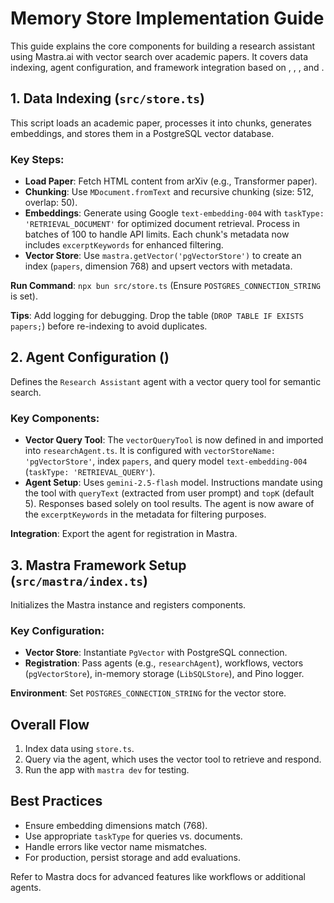 # Memory Store Implementation Guide

This guide explains the core components for building a research assistant using Mastra.ai with vector search over academic papers. It covers data indexing, agent configuration, and framework integration based on <mcfile name="store.ts" path="src/store.ts"></mcfile>, <mcfile name="researchAgent.ts" path="src/mastra/agents/researchAgent.ts"></mcfile>, <mcfile name="vector-query-tool.ts" path="src/mastra/tools/vector-query-tool.ts"></mcfile>, and <mcfile name="index.ts" path="src/mastra/index.ts"></mcfile>.

## 1. Data Indexing (`src/store.ts`)

This script loads an academic paper, processes it into chunks, generates embeddings, and stores them in a PostgreSQL vector database.

### Key Steps:
- **Load Paper**: Fetch HTML content from arXiv (e.g., Transformer paper).
- **Chunking**: Use `MDocument.fromText` and recursive chunking (size: 512, overlap: 50).
- **Embeddings**: Generate using Google `text-embedding-004` with `taskType: 'RETRIEVAL_DOCUMENT'` for optimized document retrieval. Process in batches of 100 to handle API limits. Each chunk's metadata now includes `excerptKeywords` for enhanced filtering.
- **Vector Store**: Use `mastra.getVector('pgVectorStore')` to create an index (`papers`, dimension 768) and upsert vectors with metadata.

**Run Command**: `npx bun src/store.ts` (Ensure `POSTGRES_CONNECTION_STRING` is set).

**Tips**: Add logging for debugging. Drop the table (`DROP TABLE IF EXISTS papers;`) before re-indexing to avoid duplicates.

## 2. Agent Configuration (<mcfile name="researchAgent.ts" path="src/mastra/agents/researchAgent.ts"></mcfile>)

Defines the `Research Assistant` agent with a vector query tool for semantic search.

### Key Components:
- **Vector Query Tool**: The `vectorQueryTool` is now defined in <mcfile name="vector-query-tool.ts" path="src/mastra/tools/vector-query-tool.ts"></mcfile> and imported into `researchAgent.ts`. It is configured with `vectorStoreName: 'pgVectorStore'`, index `papers`, and query model `text-embedding-004` (`taskType: 'RETRIEVAL_QUERY'`).
- **Agent Setup**: Uses `gemini-2.5-flash` model. Instructions mandate using the tool with `queryText` (extracted from user prompt) and `topK` (default 5). Responses based solely on tool results. The agent is now aware of the `excerptKeywords` in the metadata for filtering purposes.

**Integration**: Export the agent for registration in Mastra.

## 3. Mastra Framework Setup (`src/mastra/index.ts`)

Initializes the Mastra instance and registers components.

### Key Configuration:
- **Vector Store**: Instantiate `PgVector` with PostgreSQL connection.
- **Registration**: Pass agents (e.g., `researchAgent`), workflows, vectors (`pgVectorStore`), in-memory storage (`LibSQLStore`), and Pino logger.

**Environment**: Set `POSTGRES_CONNECTION_STRING` for the vector store.

## Overall Flow
1. Index data using `store.ts`.
2. Query via the agent, which uses the vector tool to retrieve and respond.
3. Run the app with `mastra dev` for testing.

## Best Practices
- Ensure embedding dimensions match (768).
- Use appropriate `taskType` for queries vs. documents.
- Handle errors like vector name mismatches.
- For production, persist storage and add evaluations.

Refer to Mastra docs for advanced features like workflows or additional agents.